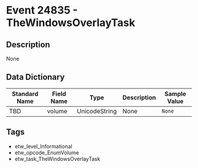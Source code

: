 # Event 24835 - TheWindowsOverlayTask

## Description
None

## Data Dictionary
|Standard Name|Field Name|Type|Description|Sample Value|
|---|---|---|---|---|
|TBD|volume|UnicodeString|None|`None`|

## Tags
* etw_level_Informational
* etw_opcode_EnumVolume
* etw_task_TheWindowsOverlayTask